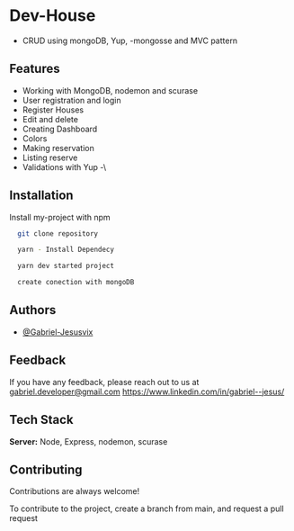 
# Dev-House

- CRUD using mongoDB, Yup, -mongosse and MVC pattern


## Features

- Working with MongoDB, nodemon and scurase
- User registration and login
- Register Houses
- Edit and delete
- Creating Dashboard
- Colors
- Making reservation
- Listing reserve
- Validations with Yup
-\

  
## Installation 

Install my-project with npm

```bash 
  git clone repository

  yarn - Install Dependecy

  yarn dev started project

  create conection with mongoDB
```
    
## Authors

- [@Gabriel-Jesusvix](https://github.com/Gabriel-Jesusvix)

  
## Feedback

If you have any feedback, please reach out to us at gabriel.developer@gmail.com
https://www.linkedin.com/in/gabriel--jesus/
## Tech Stack



**Server:** Node, Express, nodemon, scurase

  
## Contributing

Contributions are always welcome!

To contribute to the project, create a branch from main, and request a pull request

  
